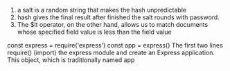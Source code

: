 1. a salt is a random string that makes the hash unpredictable
2. hash gives the final result after finished the salt rounds with password.
3. The $lt operator, on the other hand, allows us to match documents whose specified field value is less than the field value

const express = require('express')
const app = express()
The first two lines require() (import) the express module and create an Express application. This object, which is traditionally named app
